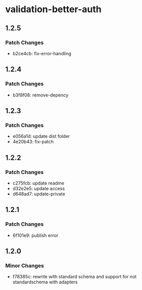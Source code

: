 # validation-better-auth

## 1.2.5

### Patch Changes

- b2ce4cb: fix-error-handling

## 1.2.4

### Patch Changes

- b3f8f08: remove-depency

## 1.2.3

### Patch Changes

- e056a1d: update dist folder
- 4e20b43: fix-patch

## 1.2.2

### Patch Changes

- c275fcb: update readme
- d32e2e5: update access
- d648ad7: update-private

## 1.2.1

### Patch Changes

- 6f101e9: publish error

## 1.2.0

### Minor Changes

- f78385c: rewrite with standard schema and support for not standardschema with adapters
